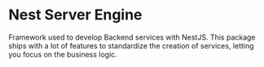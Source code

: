 # Nest Server Engine

Framework used to develop Backend services with NestJS. This package ships with a lot of features to standardize the creation of services, letting you focus on the business logic.